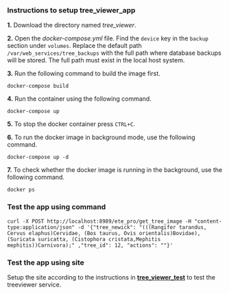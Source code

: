 ### Instructions to setup tree_viewer_app

**1.** Download the directory named *tree_viewer*.

**2.** Open the *docker-compose.yml* file. Find the `device` key in the `backup` section under `volumes`. Replace the default path `/var/web_services/tree_backups` with the full path where database backups will be stored. The full path must exist in the local host system.
 
**3.** Run the following command to build the image first.

``
docker-compose build
``

**4.** Run the container using the following command.

``
docker-compose up
``
  
**5.** To stop the docker container press `CTRL+C`.

**6.** To run the docker image in background mode, use the following command.

``
docker-compose up -d
`` 

**7.** To check whether the docker image is running in the background, use the following command.

``
docker ps
``


### Test the app using command

``
curl -X POST http://localhost:8989/ete_pro/get_tree_image -H "content-type:application/json" -d '{"tree_newick": "(((Rangifer tarandus, Cervus elaphus)Cervidae, (Bos taurus, Ovis orientalis)Bovidae), (Suricata suricatta, (Cistophora cristata,Mephitis mephitis))Carnivora);" ,"tree_id": 12, "actions": ""}'
``

### Test the app using site

Setup the site according to the instructions in [**tree_viewer_test**](https://github.com/phylotastic/phylo_webservices/tree/master/Phylo_Dockers/tree_viewer_test) to test the treeviewer service. 
